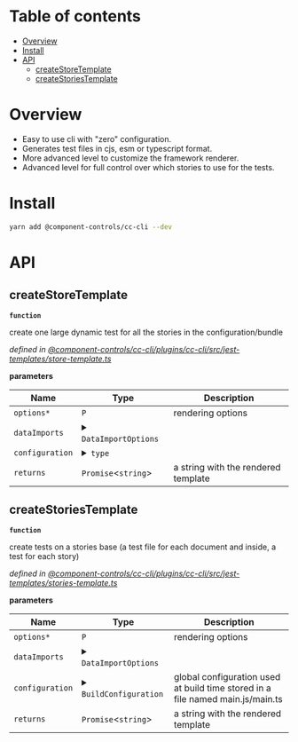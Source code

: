 # Table of contents

-   [Overview](#overview)
-   [Install](#install)
-   [API](#api)
    -   [createStoreTemplate](#createstoretemplate)
    -   [createStoriesTemplate](#createstoriestemplate)

# Overview

-   Easy to use cli with "zero" configuration.
-   Generates test files in cjs, esm or typescript format.
-   More advanced level to customize the framework renderer.
-   Advanced level for full control over which stories to use for the tests.

# Install

```sh
yarn add @component-controls/cc-cli --dev
```

# API

<api-readme />

<!-- START-API-README -->

## createStoreTemplate

**`function`**

create one large dynamic test for all the stories in the configuration/bundle

_defined in [@component-controls/cc-cli/plugins/cc-cli/src/jest-templates/store-template.ts](https://github.com/ccontrols/component-controls/tree/master/plugins/cc-cli/src/jest-templates/store-template.ts#L15)_

**parameters**

| Name            | Type                                                                                                                                                                                                                                                                                                                                                                                                                                                                                                                                                                                                                                                                                                                                                                                                                                                                                                                                                                                                                                                                                                                                                                                                                                                                                                                                                                                                                                                                                                                                                                                                                                                                                                                                                                                                                                                                                                                                                                                                                                                                                                                                                                                                                                                                                                                                                                                                   | Description                         |
| --------------- | ------------------------------------------------------------------------------------------------------------------------------------------------------------------------------------------------------------------------------------------------------------------------------------------------------------------------------------------------------------------------------------------------------------------------------------------------------------------------------------------------------------------------------------------------------------------------------------------------------------------------------------------------------------------------------------------------------------------------------------------------------------------------------------------------------------------------------------------------------------------------------------------------------------------------------------------------------------------------------------------------------------------------------------------------------------------------------------------------------------------------------------------------------------------------------------------------------------------------------------------------------------------------------------------------------------------------------------------------------------------------------------------------------------------------------------------------------------------------------------------------------------------------------------------------------------------------------------------------------------------------------------------------------------------------------------------------------------------------------------------------------------------------------------------------------------------------------------------------------------------------------------------------------------------------------------------------------------------------------------------------------------------------------------------------------------------------------------------------------------------------------------------------------------------------------------------------------------------------------------------------------------------------------------------------------------------------------------------------------------------------------------------------------ | ----------------------------------- |
| `options*`      | `P`                                                                                                                                                                                                                                                                                                                                                                                                                                                                                                                                                                                                                                                                                                                                                                                                                                                                                                                                                                                                                                                                                                                                                                                                                                                                                                                                                                                                                                                                                                                                                                                                                                                                                                                                                                                                                                                                                                                                                                                                                                                                                                                                                                                                                                                                                                                                                                                                    | rendering options                   |
| `dataImports`   | <details><summary>`DataImportOptions`</summary><blockquote>`filePath`\*: `string`<br />`data`\*: `Record`&lt;`string`, `any`></blockquote></details>                                                                                                                                                                                                                                                                                                                                                                                                                                                                                                                                                                                                                                                                                                                                                                                                                                                                                                                                                                                                                                                                                                                                                                                                                                                                                                                                                                                                                                                                                                                                                                                                                                                                                                                                                                                                                                                                                                                                                                                                                                                                                                                                                                                                                                                   |                                     |
| `configuration` | <details><summary>`type`</summary><blockquote>`webpack`: `Configuration` \| `WebpackConfigFn`<br />`finalWebpack`: `Configuration` \| `WebpackConfigFn`<br />`presets`: `RuleType`\[]<br />`configPath`: `string`<br />`distFolder`: `string`<br />`bundleName`: `string`<br />`staticFolder`: `string`<br />`cssFileName`: `string`<br />`logOptions`: `Partial`&lt;`LogOptions`><br />`mode`: `"none"` \| `"development"` \| `"production"`<br /><details><summary>`loaders`</summary><blockquote>`encodeHTML`\*: encodeHTML<br />`at`\*: **function** (<br />`index`\*: `number`<br />) => `T` \| `undefined`<br />`module`: `string`<br />`ident`: `string`<br />`loader`: `string`<br />`options`: `string` \| `type`</blockquote></details>`stories`: `string` \| `string`\[]<br />`files`: `string` \| `string`\[]<br />`siteRoot`: `string`<br />`ignore`: `string`\[]<br /><details><summary>`pages`</summary><blockquote>\[`string`]: </blockquote></details>`categories`: `DocType`\[]<br />`siteMap`: `type` \| `boolean`<br />`siteUrl`: `string`<br />`instrument`: `any`<br /><details><summary>`search`</summary><blockquote>`indexingModule`: `string`<br />`searchingModule`\*: `string`<br />`fields`: `SearchFields`\[]<br />`emptySearchDocuments`: `string`\[]<br />`hitsPerPage`: `number`<br />`options`: `any`</blockquote></details><details><summary>`tokens`</summary><blockquote>`figmaAccessToken`: `string`<br />`githubAccessToken`: `string`</blockquote></details>`component`: `string` \| `Record`&lt;`string`, `unknown`> \| `ElementType`&lt;`Props`><br />`subcomponents`: `Record`&lt;`string`, (`string`, `Record`&lt;`string`, `unknown`>, `ElementType`&lt;`Props`>)><br /><details><summary>`controls`</summary><blockquote>\[`string`]: `ComponentControlText` \| `ComponentControlBoolean` \| `ComponentControlColor` \| `ComponentControlDate` \| `ComponentControlObject`&lt;> \| `ComponentControlButton`&lt;> \| `ComponentControlOptions`&lt;> \| `ComponentControlNumber` \| `ComponentControlArray` \| `ComponentControlFiles`</blockquote></details><details><summary>`smartControls`</summary><blockquote>`smart`: `boolean`<br />`include`: `string`\[] \| `IncludeFn`<br />`exclude`: `string`\[] \| `IncludeFn`</blockquote></details>`decorators`: `StoryRenderFn`\[]<br />`plugins`: `any`<br />`category`: `string`</blockquote></details> |                                     |
| `returns`       | `Promise`&lt;`string`>                                                                                                                                                                                                                                                                                                                                                                                                                                                                                                                                                                                                                                                                                                                                                                                                                                                                                                                                                                                                                                                                                                                                                                                                                                                                                                                                                                                                                                                                                                                                                                                                                                                                                                                                                                                                                                                                                                                                                                                                                                                                                                                                                                                                                                                                                                                                                                                 | a string with the rendered template |

## createStoriesTemplate

**`function`**

create tests on a stories base (a test file for each document and inside, a test for each story)

_defined in [@component-controls/cc-cli/plugins/cc-cli/src/jest-templates/stories-template.ts](https://github.com/ccontrols/component-controls/tree/master/plugins/cc-cli/src/jest-templates/stories-template.ts#L25)_

**parameters**

| Name            | Type                                                                                                                                                                                                                                                                                                                                                                                                                                                                                                                                                                                                                                                                                                                                                                                                                                                                                                                                                                                                                                                                                                                                                                                                                                                                                                                                                                                                                                                                                                                                                                                                                                                                                                                                                                                                                                                                                                                                                                                                                                                                                                                                                                                                                                                                                                                | Description                                                                    |
| --------------- | ------------------------------------------------------------------------------------------------------------------------------------------------------------------------------------------------------------------------------------------------------------------------------------------------------------------------------------------------------------------------------------------------------------------------------------------------------------------------------------------------------------------------------------------------------------------------------------------------------------------------------------------------------------------------------------------------------------------------------------------------------------------------------------------------------------------------------------------------------------------------------------------------------------------------------------------------------------------------------------------------------------------------------------------------------------------------------------------------------------------------------------------------------------------------------------------------------------------------------------------------------------------------------------------------------------------------------------------------------------------------------------------------------------------------------------------------------------------------------------------------------------------------------------------------------------------------------------------------------------------------------------------------------------------------------------------------------------------------------------------------------------------------------------------------------------------------------------------------------------------------------------------------------------------------------------------------------------------------------------------------------------------------------------------------------------------------------------------------------------------------------------------------------------------------------------------------------------------------------------------------------------------------------------------------------------------- | ------------------------------------------------------------------------------ |
| `options*`      | `P`                                                                                                                                                                                                                                                                                                                                                                                                                                                                                                                                                                                                                                                                                                                                                                                                                                                                                                                                                                                                                                                                                                                                                                                                                                                                                                                                                                                                                                                                                                                                                                                                                                                                                                                                                                                                                                                                                                                                                                                                                                                                                                                                                                                                                                                                                                                 | rendering options                                                              |
| `dataImports`   | <details><summary>`DataImportOptions`</summary><blockquote>`filePath`\*: `string`<br />`data`\*: `Record`&lt;`string`, `any`></blockquote></details>                                                                                                                                                                                                                                                                                                                                                                                                                                                                                                                                                                                                                                                                                                                                                                                                                                                                                                                                                                                                                                                                                                                                                                                                                                                                                                                                                                                                                                                                                                                                                                                                                                                                                                                                                                                                                                                                                                                                                                                                                                                                                                                                                                |                                                                                |
| `configuration` | <details><summary>`BuildConfiguration`</summary><blockquote>`webpack`: `Configuration` \| `WebpackConfigFn`<br />`finalWebpack`: `Configuration` \| `WebpackConfigFn`<br />`presets`: `RuleType`\[]<br />`configPath`: `string`<br />`distFolder`: `string`<br />`bundleName`: `string`<br />`staticFolder`: `string`<br />`cssFileName`: `string`<br />`logOptions`: `Partial`&lt;`LogOptions`><br />`mode`: `"none"` \| `"development"` \| `"production"`<br /><details><summary>`loaders`</summary><blockquote>`encodeHTML`\*: encodeHTML<br />`at`\*: **function** (<br />`index`\*: <br />) => `T` \| `undefined`<br />`module`: `string`</blockquote></details>`stories`: `string` \| `string`\[]<br />`files`: `string` \| `string`\[]<br />`siteRoot`: `string`<br />`ignore`: `string`\[]<br /><details><summary>`pages`</summary><blockquote>\[`string`]: </blockquote></details>`categories`: `DocType`\[]<br />`siteMap`: `type` \| `boolean`<br />`siteUrl`: `string`<br />`instrument`: `any`<br /><details><summary>`search`</summary><blockquote>`indexingModule`: `string`<br />`searchingModule`\*: `string`<br />`fields`: `SearchFields`\[]<br />`emptySearchDocuments`: `string`\[]<br />`hitsPerPage`: `number`<br />`options`: `any`</blockquote></details><details><summary>`tokens`</summary><blockquote>`figmaAccessToken`: `string`<br />`githubAccessToken`: `string`</blockquote></details>`component`: `string` \| `Record`&lt;`string`, `unknown`> \| `ElementType`&lt;`Props`><br />`subcomponents`: `Record`&lt;`string`, (`string`, `Record`&lt;`string`, `unknown`>, `ElementType`&lt;`Props`>)><br /><details><summary>`controls`</summary><blockquote>\[`string`]: `ComponentControlText` \| `ComponentControlBoolean` \| `ComponentControlColor` \| `ComponentControlDate` \| `ComponentControlObject`&lt;`P`> \| `ComponentControlButton` \| `ComponentControlOptions` \| `ComponentControlNumber` \| `ComponentControlArray` \| `ComponentControlFiles`</blockquote></details><details><summary>`smartControls`</summary><blockquote>`smart`: `boolean`<br />`include`: `string`\[] \| `IncludeFn`<br />`exclude`: `string`\[] \| `IncludeFn`</blockquote></details>`decorators`: `StoryRenderFn`\[]<br />`plugins`: `any`<br />`category`: `string`</blockquote></details> | global configuration used at build time stored in a file named main.js/main.ts |
| `returns`       | `Promise`&lt;`string`>                                                                                                                                                                                                                                                                                                                                                                                                                                                                                                                                                                                                                                                                                                                                                                                                                                                                                                                                                                                                                                                                                                                                                                                                                                                                                                                                                                                                                                                                                                                                                                                                                                                                                                                                                                                                                                                                                                                                                                                                                                                                                                                                                                                                                                                                                              | a string with the rendered template                                            |

<!-- END-API-README -->
